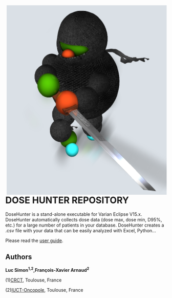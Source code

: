 
<img src="ninja (1).png" width="500" align="right">


# DOSE HUNTER REPOSITORY


DoseHunter is a stand-alone executable for Varian Eclipse V15.x. DoseHunter automatically collects dose data (dose max, dose min, D95\%, etc.) for a large number of patients in your database. DoseHunter creates a .csv file with your data that can be easily analyzed with Excel, Python...

 Please read the [user guide](https://github.com/uhqd/DoseHunter/blob/master/Dose_Hunter_User_Guide.pdf).

## Authors

**Luc Simon<sup>1,2</sup>,François-Xavier Arnaud<sup>2</sup>**

(1)[CRCT](https://www.crct-inserm.fr/), Toulouse, France

(2)[IUCT-Oncopole](https://www.iuct-oncopole.fr/), Toulouse, France





